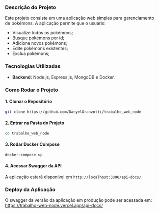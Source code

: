### Descrição do Projeto
Este projeto consiste em uma aplicação web simples para gerenciamento de pokémons. A aplicação permite que o usuário:

- Visualize todos os pokémons;
- Busque pokémons por id;
- Adicione novos pokémons;
- Edite pokémons existentes; 
- Exclua pokémons;


### Tecnologias Utilizadas
* **Backend:** Node.js, Express.js, MongoDB e Docker.

### Como Rodar o Projeto
#### 1. Clonar o Repositório
~~~bash 
git clone https://github.com/DanyelGranzotti/trabalho_web_node
~~~~
#### 2. Entrar na Pasta do Projeto
~~~bash
cd trabalho_web_node
~~~
#### 3. Rodar Docker Compose
~~~bash
docker-compose up
~~~
#### 4. Acessar Swagger da API
A aplicação estará disponível em `http://localhost:3000/api-docs/`


### Deploy da Aplicação
O swagger da versão da aplicação em produção pode ser acessada em: https://trabalho-web-node.vercel.app/api-docs/

